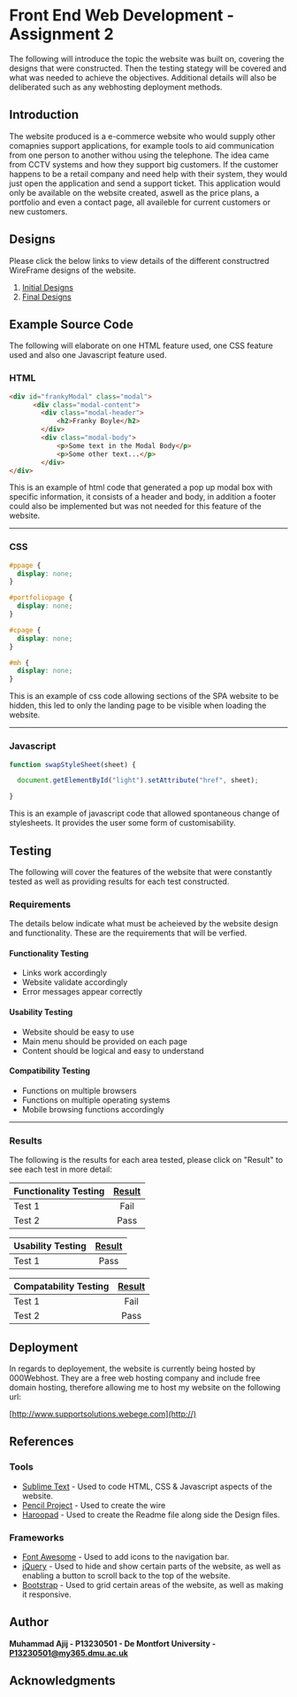 
# Front End Web Development - Assignment 2

The following will introduce the topic the website was built on, covering the designs that were constructed. Then the testing stategy will be covered and what was needed to achieve the objectives. Additional details will also be deliberated such as any webhosting deployment methods.

## Introduction

The website produced is a e-commerce website who would supply other comapnies support applications, for example tools to aid communication from one person to another withou using the telephone. The idea came from CCTV systems and how they support big customers. If the customer happens to be a retail company and need help with their system, they would just open the application and send a support ticket. This application would only be available on the website created, aswell as the price plans, a portfolio and even a contact page, all availeble for current customers or new customers.

## Designs

Please click the below links to view details of the different constructred WireFrame designs of the website.

1. [Initial Designs](WireFrame-Sketches/Style-1/Style-1.md)
2. [Final Designs](WireFrame-Sketches/Style-2/Style-2.md)

## Example Source Code

The following will elaborate on one HTML feature used, one CSS feature used and also one Javascript feature used.

### HTML

```html
<div id="frankyModal" class="modal">
	  <div class="modal-content">
		<div class="modal-header">
			<h2>Franky Boyle</h2>
		</div>
        <div class="modal-body">
			<p>Some text in the Modal Body</p>
			<p>Some other text...</p>
	    </div>
</div>
```

This is an example of html code that generated a pop up modal box with specific information, it consists of a header and body, in addition a footer could also be implemented but was not needed for this feature of the website.



_ _ _


### CSS

```css
#ppage {
  display: none;
}

#portfoliopage {
  display: none;
}

#cpage {
  display: none;
}

#mh {
  display: none;
}
```
This is an example of css code allowing sections of the SPA website to be hidden, this led to only the landing page to be visible when loading the website.

_ _ _



### Javascript

```javascript
function swapStyleSheet(sheet) {

  document.getElementById("light").setAttribute("href", sheet);

}
```
This is an example of javascript code that allowed spontaneous change of stylesheets. It provides the user some form of customisability.




## Testing

The following will cover the features of the website that were constantly tested as well as providing results for each test constructed.

### Requirements

The details below indicate what must be acheieved by the website design and functionality. These are the requirements that will be verfied.

#### Functionality Testing

* Links work accordingly
* Website validate accordingly
* Error messages appear correctly

#### Usability Testing

* Website should be easy to use
* Main menu should be provided on each page
* Content should be logical and easy to understand

#### Compatibility Testing

* Functions on multiple browsers
* Functions on multiple operating systems
* Mobile browsing functions accordingly


_ _ _



### Results

The following is the results for each area tested, please click on "Result" to see each test in more detail:


| Functionality Testing | [Result](testing/ftest.md)|
| --------------------- |:---------------------------:|
|    Test 1  			|  Fail					  |
|    Test 2 			|  Pass						  |

| Usability Testing			   | [Result](testing/utest.md)	  |
| ---------------------------- |:---------------------------:|
|    Test 1                    |  Pass                       |


| Compatability Testing		   | [Result](testing/ctest.md)	|
| ---------------------------- |:---------------------------:|
|    Test 1                    |  Fail                      |
|    Test 2                    |  Pass                       |

## Deployment

In regards to deployement, the website is currently being hosted by 000Webhost. They are a free web hosting company and include free domain hosting, therefore allowing me to host my website on the following url:

[http://www.supportsolutions.webege.com](http://)

## References

### Tools

* [Sublime Text](https://www.sublimetext.com) - Used to code HTML, CSS & Javascript aspects of the website.
* [Pencil Project](http://pencil.evolus.vn) - Used to create the wire
* [Haroopad](http://pad.haroopress.com/user.html) - Used to create the Readme file along side the Design files.

### Frameworks

* [Font Awesome](http://fontawesome.io) - Used to add icons to the navigation bar.
* [jQuery](https://jquery.com) - Used to hide and show certain parts of the website, as well as enabling a button to scroll back to the top of the website.
* [Bootstrap](http://getbootstrap.com) - Used to grid certain areas of the website, as well as making it responsive.

## Author

**Muhammad Ajij - P13230501 - De Montfort University - P13230501@my365.dmu.ac.uk**


## Acknowledgments







